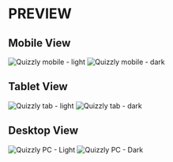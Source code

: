 # PREVIEW

## Mobile View

![Quizzly mobile - light](https://github.com/VriaA/Quizzly/assets/123843734/ff075bc1-0942-422a-894a-7b0667922bc8)  ![Quizzly mobile - dark](https://github.com/VriaA/Quizzly/assets/123843734/e43547d4-8631-4396-a3ff-79d316c20fe1)

## Tablet View

![Quizzly tab - light](https://github.com/VriaA/Quizzly/assets/123843734/83174b56-1141-4285-987a-540cace11ed5)  ![Quizzly tab - dark](https://github.com/VriaA/Quizzly/assets/123843734/5bab6911-8237-4695-b340-f111fd616e2f)

## Desktop View
![Quizzly PC - Light](https://github.com/VriaA/Quizzly/assets/123843734/d7187231-8edc-4370-a349-4e34360625c6)  ![Quizzly PC - Dark](https://github.com/VriaA/Quizzly/assets/123843734/5d77c514-8f59-4df0-8e7e-c3daa6f6d9fb)
